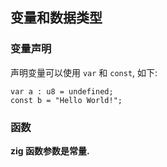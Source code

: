 ## 变量和数据类型

### 变量声明

声明变量可以使用 `var` 和 `const`, 如下:

```zig
var a : u8 = undefined;
const b = "Hello World!";
```

### 函数

**zig 函数参数是常量.**
